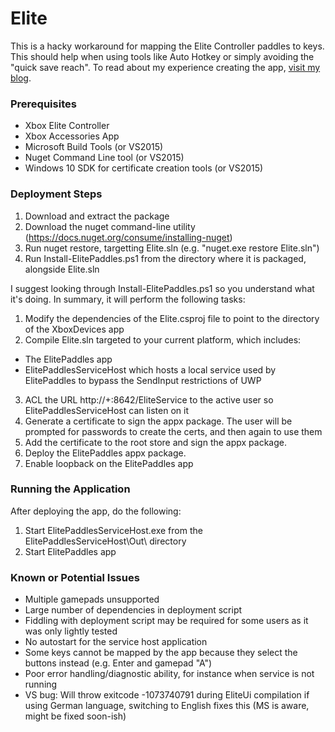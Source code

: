 # Elite

This is a hacky workaround for mapping the Elite Controller paddles to keys. This should help when using tools like Auto Hotkey or simply avoiding the "quick save reach". To read about my experience creating the app, [visit my blog](http://shawnquereshi.com/2016/02/binding-the-elite-controller-paddles-to-the-keyboard/).

### Prerequisites
* Xbox Elite Controller
* Xbox Accessories App
* Microsoft Build Tools (or VS2015)
* Nuget Command Line tool (or VS2015)
* Windows 10 SDK for certificate creation tools (or VS2015)

### Deployment Steps
1. Download and extract the package
2. Download the nuget command-line utility (https://docs.nuget.org/consume/installing-nuget)
3. Run nuget restore, targetting Elite.sln (e.g. "nuget.exe restore Elite.sln")
4. Run Install-ElitePaddles.ps1 from the directory where it is packaged, alongside Elite.sln

I suggest looking through Install-ElitePaddles.ps1 so you understand what it's doing. In summary, it will perform the following tasks:

1. Modify the dependencies of the Elite.csproj file to point to the directory of the XboxDevices app
2. Compile Elite.sln targeted to your current platform, which includes:
  * The ElitePaddles app
  * ElitePaddlesServiceHost which hosts a local service used by ElitePaddles to bypass the SendInput restrictions of UWP
3. ACL the URL http://+:8642/EliteService to the active user so ElitePaddlesServiceHost can listen on it
4. Generate a certificate to sign the appx package. The user will be prompted for passwords to create the certs, and then again to use them
6. Add the certificate to the root store and sign the appx package.
7. Deploy the ElitePaddles appx package.
5. Enable loopback on the ElitePaddles app

### Running the Application

After deploying the app, do the following:

1. Start ElitePaddlesServiceHost.exe from the ElitePaddlesServiceHost\Out\ directory
2. Start ElitePaddles app

### Known or Potential Issues
* Multiple gamepads unsupported
* Large number of dependencies in deployment script
* Fiddling with deployment script may be required for some users as it was only lightly tested
* No autostart for the service host application
* Some keys cannot be mapped by the app because they select the buttons instead (e.g. Enter and gamepad "A")
* Poor error handling/diagnostic ability, for instance when service is not running
* VS bug: Will throw exitcode -1073740791 during EliteUi compilation if using German language, switching to English fixes this (MS is aware, might be fixed soon-ish)
